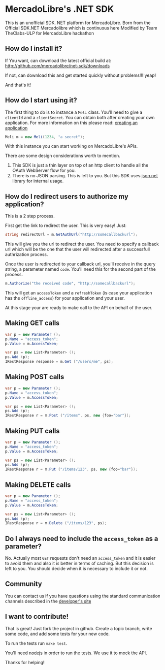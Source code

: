 # MercadoLibre's .NET SDK

This is an unofficial SDK. NET platform for MercadoLibre.
Born from the Official SDK.NET Mercadolibre which is continuous here
Modified by Team TheClabs-ULP for MercadoLibre hackathon

## How do I install it?

If You want, can download the latest official build at: 
    http://github.com/mercadolibre/net-sdk/downloads
    
If not, can download this and get started quickly without problems!!! yeap!

And that's it!

## How do I start using it?

The first thing to do is to instance a ```Meli``` class. You'll need to give a ```clientId``` and a ```clientSecret```. You can obtain both after creating your own application. For more information on this please read: [creating an application](http://developers.mercadolibre.com/creating-your-own-application/)

```csharp
Meli m = new Meli(1234, "a secret");
```
With this instance you can start working on MercadoLibre's APIs.

There are some design considerations worth to mention.
1. This SDK is just a thin layer on top of an http client to handle all the OAuth WebServer flow for you.
2. There is no JSON parsing. This is left to you. But this SDK uses [json.net](http://www.json.net/) library for internal usage.

## How do I redirect users to authorize my application?

This is a 2 step process.

First get the link to redirect the user. This is very easy! Just:

```csharp
string redirectUrl = m.GetAuthUrl("http://somecallbackurl");
```

This will give you the url to redirect the user. You need to specify a callback url which will be the one that the user will redirected after a successfull authrization process.

Once the user is redirected to your callback url, you'll receive in the query string, a parameter named ```code```. You'll need this for the second part of the process.

```csharp
m.Authorize("the received code", "http://somecallbackurl");
```

This will get an ```accessToken``` and a ```refreshToken``` (is case your application has the ```offline_access```) for your application and your user.

At this stage your are ready to make call to the API on behalf of the user.

## Making GET calls

```csharp
var p = new Parameter ();
p.Name = "access_token";
p.Value = m.AccessToken;

var ps = new List<Parameter> ();
ps.Add (p);
IRestResponse response = m.Get ("/users/me", ps);
```

## Making POST calls

```csharp
var p = new Parameter ();
p.Name = "access_token";
p.Value = m.AccessToken;

var ps = new List<Parameter> ();
ps.Add (p);
IRestResponse r = m.Post ("/items", ps, new {foo="bar"});
```
## Making PUT calls

```csharp
var p = new Parameter ();
p.Name = "access_token";
p.Value = m.AccessToken;

var ps = new List<Parameter> ();
ps.Add (p);
IRestResponse r = m.Put ("/items/123", ps, new {foo="bar"});
```
## Making DELETE calls

```csharp
var p = new Parameter ();
p.Name = "access_token";
p.Value = m.AccessToken;

var ps = new List<Parameter> ();
ps.Add (p);
IRestResponse r = m.Delete ("/items/123", ps);
```

## Do I always need to include the ```access_token``` as a parameter?
No. Actually most ```GET``` requests don't need an ```access_token``` and it is easier to avoid them and also it is better in terms of caching.
But this decision is left to you. You should decide when it is necessary to include it or not.

## Community

You can contact us if you have questions using the standard communication channels described in the [developer's site](http://developers.mercadolibre.com/discuss)

## I want to contribute!

That is great! Just fork the project in github. Create a topic branch, write some code, and add some tests for your new code.

To run the tests run ```make test```.

You'll need [nodejs](http://www.nodejs.org) in order to run the tests. We use it to mock the API.

Thanks for helping!

